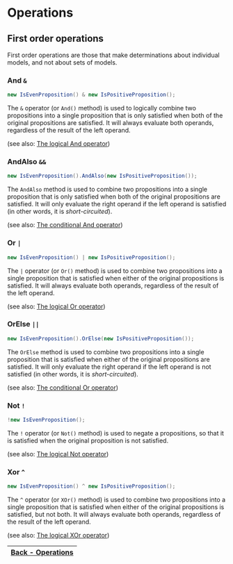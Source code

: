 ﻿# Operations


## First order operations

First order operations are those that make determinations about individual models, and not about sets of models.

### And `&`
```csharp
new IsEvenProposition() & new IsPositiveProposition();
```
The `&` operator (or `And()` method) is used to logically combine two propositions into a single proposition
that is only satisfied when both of the original propositions are satisfied.
It will always evaluate both operands, regardless of the result of the left operand.

(see also: [The logical And operator](../And/And.md))

### AndAlso `&&`
```csharp
new IsEvenProposition().AndAlso(new IsPositiveProposition());
```
The `AndAlso` method is used to combine two propositions into a single proposition that is only satisfied
when both of the original propositions are satisfied.
It will only evaluate the right operand if the left operand is satisfied (in other words, it is _short-circuited_).

(see also: [The conditional And operator](../AndAlso/AndAlso.md))

### Or `|`
```csharp
new IsEvenProposition() | new IsPositiveProposition();
```
The `|` operator (or `Or()` method) is used to combine two propositions into a single proposition that is
satisfied when either
of the original propositions is satisfied.
It will always evaluate both operands, regardless of the result of the left operand.

(see also: [The logical Or operator](../Or/Or.md))

### OrElse `||`
```csharp
new IsEvenProposition().OrElse(new IsPositiveProposition());
```
The `OrElse` method is used to combine two propositions into a single proposition that is satisfied when
either of the original propositions are satisfied.
It will only evaluate the right operand if the left operand is not satisfied (in other words, it is _short-circuited_).

(see also: [The conditional Or operator](../OrElse/OrElse.md))

### Not `!`
```csharp
!new IsEvenProposition();
```
The `!` operator (or `Not()` method) is used to negate a propositions, so that it is satisfied when the original
proposition is not satisfied.

(see also: [The logical Not operator](../Not/Not.md))

### Xor `^`
```csharp
new IsEvenProposition() ^ new IsPositiveProposition();
```
The `^` operator (or `XOr()` method) is used to combine two propositions into a single proposition that is
satisfied when either of the original propositions is satisfied, but not both.
It will always evaluate both operands, regardless of the result of the left operand.

(see also: [The logical XOr operator](../XOr/XOr.md))

| [Back - Operations](./7.Compositions.md) |
|:----------------------------------------:|